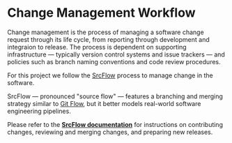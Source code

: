 # Change Management Workflow

Change management is the process of managing a software change request through its life cycle, from reporting through development and integraion to release. The process is dependent on supporting infrastructure — typically version control systems and issue trackers — and policies such as branch naming conventions and code review procedures.

For this project we follow the [SrcFlow](https://github.com/srcflow/srcflow) process to manage change in the software.

SrcFlow — pronounced "source flow" — features a branching and merging strategy similar to [Git Flow](https://nvie.com/posts/a-successful-git-branching-model/), but it better models real-world software engineering pipelines.

Please refer to the **[SrcFlow documentation](https://github.com/srcflow/srcflow)** for instructions on contributing changes, reviewing and merging changes, and preparing new releases.
